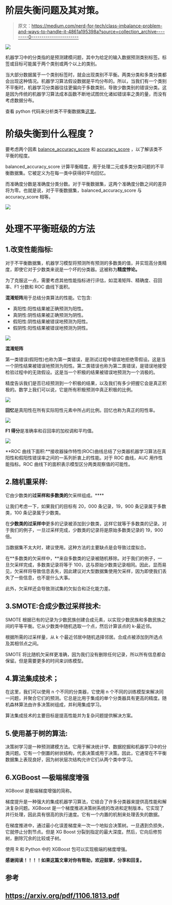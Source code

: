# 阶层失衡问题及其对策。

> 原文：<https://medium.com/nerd-for-tech/class-imbalance-problem-and-ways-to-handle-it-4861a195398a?source=collection_archive---------0----------------------->

![](img/110bdbbdfcb6d4cd24a103e465c6710d.png)

机器学习中的分类指的是预测建模问题，其中为给定的输入数据预测类别标签。标签或目标可能属于两个类别或两个以上的类别。

当大部分数据属于一个类别标签时，就会出现类别不平衡。两类分类和多类分类都会出现这种情况。机器学习算法假设数据是平均分布的。所以，当我们有一个类别不平衡时，机器学习分类器往往更偏向于多数类别，导致少数类别的错误分类。这是因为传统的机器学习算法成本函数不断地试图优化诸如错误率之类的量，而没有考虑数据分布。

查看 python 代码来分析类不平衡数据集[这里](https://github.com/SandKrish/Classification_Prediction/blob/main/imbalance-insurance-data-analysis.ipynb)。

# 阶级失衡到什么程度？

要考虑两个因素 [balance_accuracy_score](https://scikit-learn.org/stable/modules/generated/sklearn.metrics.balanced_accuracy_score.html) 和 [accuracy_score](https://scikit-learn.org/stable/modules/generated/sklearn.metrics.accuracy_score.html) ，以了解该类不平衡的程度。

balanced_accuracy_score 计算平衡精度，用于处理二元或多类分类问题的不平衡数据集。它被定义为在每一类中获得的平均回忆。

而准确度分数是准确度分类分数。对于平衡数据集，这两个准确度分数之间的差异将为零。也就是说，对于平衡数据集，balanced_accuracy_score 与 accuracy_score 相等。

![](img/a2c458a765e3a4c0a8621202fe9a3426.png)

# 处理不平衡班级的方法

## 1.改变性能指标:

对于不平衡数据集，机器学习模型将预测所有预测的多数类的值，并实现高分类精度，即使它对于少数类来说是一个坏的分类器。这被称为**精度悖论。**

为了克服这一点，需要考虑其他性能指标进行评估，如混淆矩阵、精确度、召回率、F1 分数和 ROC 曲线下面积。

**混淆矩阵**用于总结分类算法的性能。它包含:

*   真阳性:阳性结果被正确预测为阳性。
*   真阴性:阴性结果被正确预测为阴性。
*   假阳性:阴性结果被错误地预测为阳性。
*   假阴性:阳性结果被错误地预测为阴性。

![](img/b280135926f318c9b7570c4c69f03aaa.png)

**混淆矩阵**

第一类错误(假阳性)也称为第一类错误，是测试过程中错误地拒绝零假设。这是当一个阴性结果被错误地预测为阳性。第二类错误也称为第二类错误，是错误地接受检验过程中的无效假设。这是当一个积极的结果被错误地预测为一个消极的。

精度告诉我们是否已经预测到一个积极的结果，以及我们有多少把握它会是真正积极的。数学上我们可以说，它是所有积极预测中真正积极的比例。

![](img/ef2b2ec8053800394473661ecbabf3ec.png)

**回忆**是真阳性在所有实际阳性元素中所占的比例。回忆也称为真正的阳性率。

![](img/0425c25a4c88f16b68fad027cbc3f457.png)

**F1 得分**是准确率和召回率的加权调和平均值。

![](img/d37e6cfd058dd109111453a7927cc761.png)

**ROC 曲线下面积:**接收器操作特性(ROC)曲线总结了分类器机器学习算法在真阳性和假阳性错误率之间的一系列折衷上的性能。对于 ROC 曲线，AUC 用作性能指标。ROC 曲线下的面积表示模型区分两类观察值的可能性。

## 2.随机重采样:

它由少数类的**过采样和多数类的**欠采样组成。****

让我们考虑一下，如果我们的目标有 20，000 条记录，19，900 条记录属于多数类，100 条记录属于少数类。

在**少数类的过采样中**更多的记录被添加到少数类，这样它就等于多数类的记录。对于我们的例子，一旦过采样完成，少数类的记录将是原始多数类记录的 19，900 倍。

当数据集不太大时，建议使用。这种方法的主要缺点是会导致过度拟合。

在**多数类的欠采样中，**来自多数类的记录被随机移除。对于我们的例子，一旦欠采样完成，多数类记录将等于 100，这与原始少数类记录相同。因此，显而易见，欠采样将导致信息丢失，因此建议对大型数据集使用欠采样，因为即使我们丢失了一些信息，也不是什么大事。

此外，欠采样还会导致测试集的欠拟合和泛化能力差。

## 3.SMOTE:合成少数过采样技术:

SMOTE 根据已有的记录为少数民族创建合成元素，以实现少数民族和多数民族之间的平等平衡。它从少数类中随机选取一个点，然后计算该点的 k-最近邻。

根据所需的过采样量，从 k 个最近邻居中随机选择邻居。合成点被添加到所选点及其相邻点之间。

SMOTE 将比随机欠采样更准确，因为我们没有删除任何记录，所以所有信息都会保留。但是需要更多的时间来训练模型。

## 4.算法集成技术；

在这里，我们可以使用 n 个不同的分类器，它使用 n 个不同的训练模型来解决同一问题，并聚合它们的预测。它总是比用于集成的单个分类器具有更高的精度。随机森林算法由许多决策树组成，并利用集成学习。

算法集成技术的主要目标是提高性能并为复杂问题提供解决方案。

## 5.使用基于树的算法:

决策树学习是一种预测建模方法。它用于解决统计学、数据挖掘和机器学习中的分类问题。它有一个倒置的树状结构，代表决策或用于决策。因此，它通常在不平衡数据集上表现良好，因为树状层次结构允许它们从两个类中学习。

## 6.XGBoost —极端梯度增强

XGBoost 是极端梯度增强的简称。

梯度提升是一种强大的集成机器学习算法，它结合了许多分类器来提供高性能和解决复杂问题。XGBoost 是一个梯度推进决策树系统的改进和定制版本。它实现了并行处理，因此具有很高的执行速度。它有一个内置的机制来处理丢失的数据。

在梯度推进中，通过最小化误差梯度来一次一个地拟合决策树。一旦遇到负损失，它就停止分割节点。但是 XG Boost 分裂到指定的最大深度。然后，它向后修剪树，删除冗余的比较或子树。

使用 R 和 Python 中的 XGBoost 包可以实现极端的梯度增强。

**感谢阅读！！！！如果这篇文章对你有帮助，欢迎鼓掌，分享和回复。**

## 参考

## https://arxiv.org/pdf/1106.1813.pdf